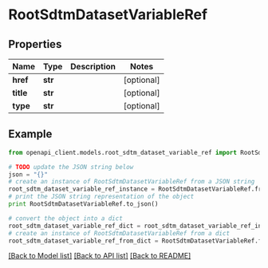 # RootSdtmDatasetVariableRef


## Properties
Name | Type | Description | Notes
------------ | ------------- | ------------- | -------------
**href** | **str** |  | [optional] 
**title** | **str** |  | [optional] 
**type** | **str** |  | [optional] 

## Example

```python
from openapi_client.models.root_sdtm_dataset_variable_ref import RootSdtmDatasetVariableRef

# TODO update the JSON string below
json = "{}"
# create an instance of RootSdtmDatasetVariableRef from a JSON string
root_sdtm_dataset_variable_ref_instance = RootSdtmDatasetVariableRef.from_json(json)
# print the JSON string representation of the object
print RootSdtmDatasetVariableRef.to_json()

# convert the object into a dict
root_sdtm_dataset_variable_ref_dict = root_sdtm_dataset_variable_ref_instance.to_dict()
# create an instance of RootSdtmDatasetVariableRef from a dict
root_sdtm_dataset_variable_ref_from_dict = RootSdtmDatasetVariableRef.from_dict(root_sdtm_dataset_variable_ref_dict)
```
[[Back to Model list]](../README.md#documentation-for-models) [[Back to API list]](../README.md#documentation-for-api-endpoints) [[Back to README]](../README.md)



